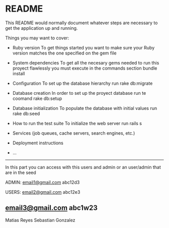 # README

This README would normally document whatever steps are necessary to get the
application up and running.

Things you may want to cover:

* Ruby version
	To get things started you want to make sure your Ruby version matches the one specified on the gem file

* System dependencies
	To get all the necesary gems needed to run this proyect flawlessly you must execute in the commands section bundle install
* Configuration
	To set up the database hierarchy run rake db:migrate
* Database creation
	In order to set up the proyect database run te coomand rake db:setup
* Database initialization
	To populate the database with initial values run rake db:seed
* How to run the test suite
	To initialize the web server run rails s
* Services (job queues, cache servers, search engines, etc.)

* Deployment instructions

* ...

-----------------------------------------------------
In this part you can access with this users and admin
or an user/admin that are in the seed

ADMIN:
email1@gmail.com
abc12d3


USERS:
email2@gmail.com
abc12e3

email3@gmail.com
abc1w23
--------------------
Matias Reyes
Sebastian Gonzalez

